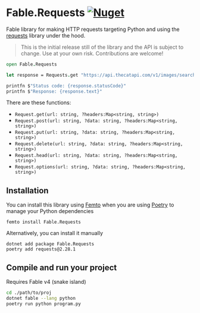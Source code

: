 # Fable.Requests [![Nuget](https://img.shields.io/nuget/v/Fable.Requests.svg?colorB=green)](https://www.nuget.org/packages/Fable.Requests)

Fable library for making HTTP requests targeting Python and using the [requests](https://pypi.org/project/requests/) library under the hood.

> This is the initial release still of the library and the API is subject to change. Use at your own risk. Contributions are welcome!

```fs
open Fable.Requests

let response = Requests.get "https://api.thecatapi.com/v1/images/search"

printfn $"Status code: {response.statusCode}"
printfn $"Response: {response.text}"
```

There are these functions:
 - `Request.get(url: string, ?headers:Map<string, string>)` 
 - `Request.post(url: string, ?data: string, ?headers:Map<string, string>)` 
 - `Request.put(url: string, ?data: string, ?headers:Map<string, string>)` 
 - `Request.delete(url: string, ?data: string, ?headers:Map<string, string>)` 
 - `Request.head(url: string, ?data: string, ?headers:Map<string, string>)` 
 - `Request.options(url: string, ?data: string, ?headers:Map<string, string>)` 

## Installation

You can install this library using [Femto](https://github.com/Zaid-Ajaj/Femto) when you are using [Poetry](https://python-poetry.org/) to manage your Python dependencies

```
femto install Fable.Requests
```

Alternatively, you can install it manually

```
dotnet add package Fable.Requests
poetry add requests@2.28.1
```

## Compile and run your project
Requires Fable v4 (snake island) 

```bash
cd ./path/to/proj
dotnet fable --lang python
poetry run python program.py
```